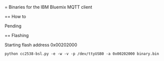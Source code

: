 = Binaries for the IBM Bluemix MQTT client

== How to

Pending

== Flashing

Starting flash address 0x00202000

`python cc2538-bsl.py -e -w -v -p /dev/ttyUSB0 -a 0x00202000 binary.bin`

